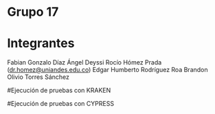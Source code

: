 # Grupo 17
# Integrantes
Fabian Gonzalo Díaz Ángel
Deyssi Rocío Hómez Prada (dr.homez@uniandes.edu.co)
Edgar Humberto Rodríguez Roa
Brandon Olivio Torres Sánchez

#Ejecución de pruebas con KRAKEN


#Ejecución de pruebas con CYPRESS

